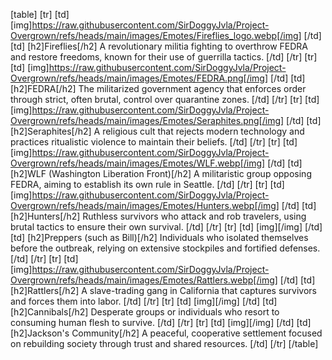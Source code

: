 [table]
[tr]
[td] [img]https://raw.githubusercontent.com/SirDoggyJvla/Project-Overgrown/refs/heads/main/images/Emotes/Fireflies_logo.webp[/img] [/td]
[td] [h2]Fireflies[/h2]
A revolutionary militia fighting to overthrow FEDRA and restore freedoms, known for their use of guerrilla tactics. [/td]
[/tr]
[tr]
[td] [img]https://raw.githubusercontent.com/SirDoggyJvla/Project-Overgrown/refs/heads/main/images/Emotes/FEDRA.png[/img] [/td]
[td] [h2]FEDRA[/h2]
The militarized government agency that enforces order through strict, often brutal, control over quarantine zones. [/td]
[/tr]
[tr]
[td] [img]https://raw.githubusercontent.com/SirDoggyJvla/Project-Overgrown/refs/heads/main/images/Emotes/Seraphites.png[/img] [/td]
[td] [h2]Seraphites[/h2]
A religious cult that rejects modern technology and practices ritualistic violence to maintain their beliefs. [/td]
[/tr]
[tr]
[td] [img]https://raw.githubusercontent.com/SirDoggyJvla/Project-Overgrown/refs/heads/main/images/Emotes/WLF.webp[/img] [/td]
[td] [h2]WLF (Washington Liberation Front)[/h2]
A militaristic group opposing FEDRA, aiming to establish its own rule in Seattle. [/td]
[/tr]
[tr]
[td] [img]https://raw.githubusercontent.com/SirDoggyJvla/Project-Overgrown/refs/heads/main/images/Emotes/Hunters.webp[/img] [/td]
[td] [h2]Hunters[/h2]
Ruthless survivors who attack and rob travelers, using brutal tactics to ensure their own survival. [/td]
[/tr]
[tr]
[td] [img][/img] [/td]
[td] [h2]Preppers (such as Bill)[/h2]
Individuals who isolated themselves before the outbreak, relying on extensive stockpiles and fortified defenses. [/td]
[/tr]
[tr]
[td] [img]https://raw.githubusercontent.com/SirDoggyJvla/Project-Overgrown/refs/heads/main/images/Emotes/Rattlers.webp[/img] [/td]
[td] [h2]Rattlers[/h2]
A slave-trading gang in California that captures survivors and forces them into labor. [/td]
[/tr]
[tr]
[td] [img][/img] [/td]
[td] [h2]Cannibals[/h2]
Desperate groups or individuals who resort to consuming human flesh to survive. [/td]
[/tr]
[tr]
[td] [img][/img] [/td]
[td] [h2]Jackson's Community[/h2]
A peaceful, cooperative settlement focused on rebuilding society through trust and shared resources. [/td]
[/tr]
[/table]
